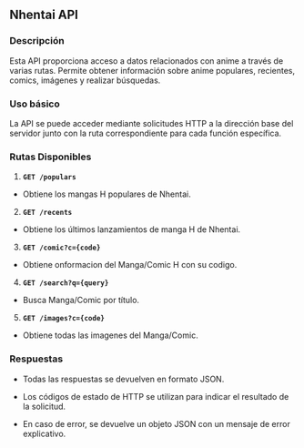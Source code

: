 ## Nhentai API

  

### Descripción

Esta API proporciona acceso a datos relacionados con anime a través de varias rutas. Permite obtener información sobre anime populares, recientes, comics, imágenes y realizar búsquedas.

### Uso básico

La API se puede acceder mediante solicitudes HTTP a la dirección base del servidor junto con la ruta correspondiente para cada función específica.

  

### Rutas Disponibles

  

1.  **`GET /populars`**

- Obtiene los mangas H populares de Nhentai.

  

2.  **`GET /recents`**

- Obtiene los últimos lanzamientos de manga H de Nhentai.

  

3.  **`GET /comic?c={code}`**

- Obtiene onformacion del Manga/Comic H con su codigo.

  

4.  **`GET /search?q={query}`**

- Busca Manga/Comic por título.

  

5.  **`GET /images?c={code}`**

- Obtiene todas las imagenes del Manga/Comic.

  


### Respuestas

- Todas las respuestas se devuelven en formato JSON.

- Los códigos de estado de HTTP se utilizan para indicar el resultado de la solicitud.

- En caso de error, se devuelve un objeto JSON con un mensaje de error explicativo.

  
